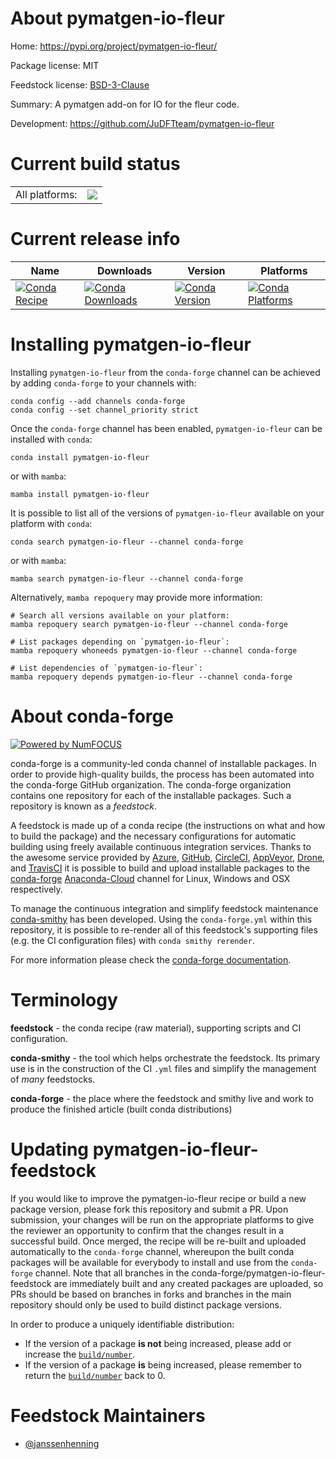 About pymatgen-io-fleur
=======================

Home: https://pypi.org/project/pymatgen-io-fleur/

Package license: MIT

Feedstock license: [BSD-3-Clause](https://github.com/conda-forge/pymatgen-io-fleur-feedstock/blob/main/LICENSE.txt)

Summary: A pymatgen add-on for IO for the fleur code.

Development: https://github.com/JuDFTteam/pymatgen-io-fleur

Current build status
====================


<table><tr><td>All platforms:</td>
    <td>
      <a href="https://dev.azure.com/conda-forge/feedstock-builds/_build/latest?definitionId=17192&branchName=main">
        <img src="https://dev.azure.com/conda-forge/feedstock-builds/_apis/build/status/pymatgen-io-fleur-feedstock?branchName=main">
      </a>
    </td>
  </tr>
</table>

Current release info
====================

| Name | Downloads | Version | Platforms |
| --- | --- | --- | --- |
| [![Conda Recipe](https://img.shields.io/badge/recipe-pymatgen--io--fleur-green.svg)](https://anaconda.org/conda-forge/pymatgen-io-fleur) | [![Conda Downloads](https://img.shields.io/conda/dn/conda-forge/pymatgen-io-fleur.svg)](https://anaconda.org/conda-forge/pymatgen-io-fleur) | [![Conda Version](https://img.shields.io/conda/vn/conda-forge/pymatgen-io-fleur.svg)](https://anaconda.org/conda-forge/pymatgen-io-fleur) | [![Conda Platforms](https://img.shields.io/conda/pn/conda-forge/pymatgen-io-fleur.svg)](https://anaconda.org/conda-forge/pymatgen-io-fleur) |

Installing pymatgen-io-fleur
============================

Installing `pymatgen-io-fleur` from the `conda-forge` channel can be achieved by adding `conda-forge` to your channels with:

```
conda config --add channels conda-forge
conda config --set channel_priority strict
```

Once the `conda-forge` channel has been enabled, `pymatgen-io-fleur` can be installed with `conda`:

```
conda install pymatgen-io-fleur
```

or with `mamba`:

```
mamba install pymatgen-io-fleur
```

It is possible to list all of the versions of `pymatgen-io-fleur` available on your platform with `conda`:

```
conda search pymatgen-io-fleur --channel conda-forge
```

or with `mamba`:

```
mamba search pymatgen-io-fleur --channel conda-forge
```

Alternatively, `mamba repoquery` may provide more information:

```
# Search all versions available on your platform:
mamba repoquery search pymatgen-io-fleur --channel conda-forge

# List packages depending on `pymatgen-io-fleur`:
mamba repoquery whoneeds pymatgen-io-fleur --channel conda-forge

# List dependencies of `pymatgen-io-fleur`:
mamba repoquery depends pymatgen-io-fleur --channel conda-forge
```


About conda-forge
=================

[![Powered by
NumFOCUS](https://img.shields.io/badge/powered%20by-NumFOCUS-orange.svg?style=flat&colorA=E1523D&colorB=007D8A)](https://numfocus.org)

conda-forge is a community-led conda channel of installable packages.
In order to provide high-quality builds, the process has been automated into the
conda-forge GitHub organization. The conda-forge organization contains one repository
for each of the installable packages. Such a repository is known as a *feedstock*.

A feedstock is made up of a conda recipe (the instructions on what and how to build
the package) and the necessary configurations for automatic building using freely
available continuous integration services. Thanks to the awesome service provided by
[Azure](https://azure.microsoft.com/en-us/services/devops/), [GitHub](https://github.com/),
[CircleCI](https://circleci.com/), [AppVeyor](https://www.appveyor.com/),
[Drone](https://cloud.drone.io/welcome), and [TravisCI](https://travis-ci.com/)
it is possible to build and upload installable packages to the
[conda-forge](https://anaconda.org/conda-forge) [Anaconda-Cloud](https://anaconda.org/)
channel for Linux, Windows and OSX respectively.

To manage the continuous integration and simplify feedstock maintenance
[conda-smithy](https://github.com/conda-forge/conda-smithy) has been developed.
Using the ``conda-forge.yml`` within this repository, it is possible to re-render all of
this feedstock's supporting files (e.g. the CI configuration files) with ``conda smithy rerender``.

For more information please check the [conda-forge documentation](https://conda-forge.org/docs/).

Terminology
===========

**feedstock** - the conda recipe (raw material), supporting scripts and CI configuration.

**conda-smithy** - the tool which helps orchestrate the feedstock.
                   Its primary use is in the construction of the CI ``.yml`` files
                   and simplify the management of *many* feedstocks.

**conda-forge** - the place where the feedstock and smithy live and work to
                  produce the finished article (built conda distributions)


Updating pymatgen-io-fleur-feedstock
====================================

If you would like to improve the pymatgen-io-fleur recipe or build a new
package version, please fork this repository and submit a PR. Upon submission,
your changes will be run on the appropriate platforms to give the reviewer an
opportunity to confirm that the changes result in a successful build. Once
merged, the recipe will be re-built and uploaded automatically to the
`conda-forge` channel, whereupon the built conda packages will be available for
everybody to install and use from the `conda-forge` channel.
Note that all branches in the conda-forge/pymatgen-io-fleur-feedstock are
immediately built and any created packages are uploaded, so PRs should be based
on branches in forks and branches in the main repository should only be used to
build distinct package versions.

In order to produce a uniquely identifiable distribution:
 * If the version of a package **is not** being increased, please add or increase
   the [``build/number``](https://docs.conda.io/projects/conda-build/en/latest/resources/define-metadata.html#build-number-and-string).
 * If the version of a package **is** being increased, please remember to return
   the [``build/number``](https://docs.conda.io/projects/conda-build/en/latest/resources/define-metadata.html#build-number-and-string)
   back to 0.

Feedstock Maintainers
=====================

* [@janssenhenning](https://github.com/janssenhenning/)

